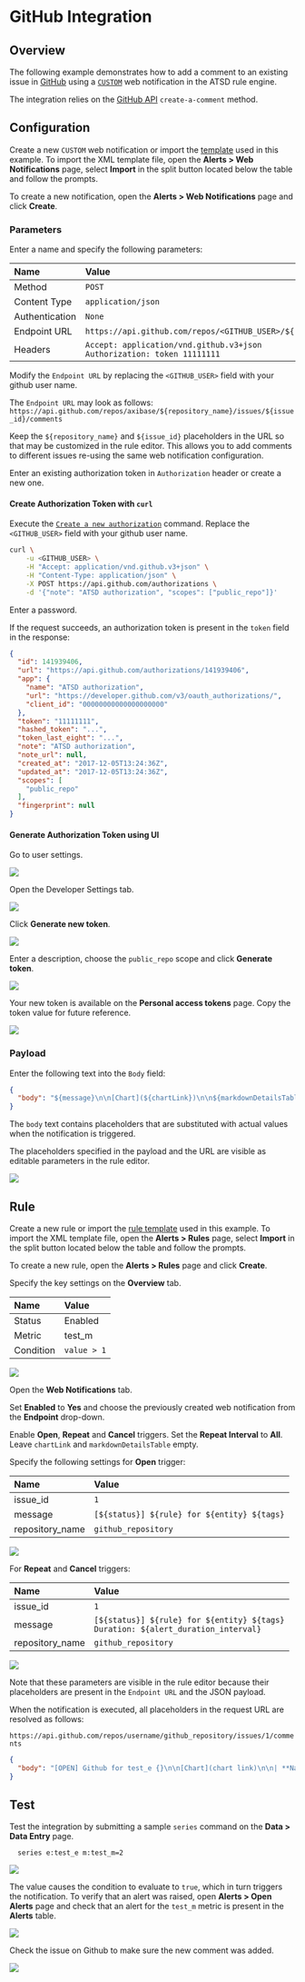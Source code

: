 # GitHub Integration

## Overview

The following example demonstrates how to add a comment to an existing issue in [GitHub](https://github.com/) using a [`CUSTOM`](custom.md) web notification in the ATSD rule engine.

The integration relies on the [GitHub API](https://developer.github.com/v3/issues/comments/#create-a-comment) `create-a-comment` method.

## Configuration

Create a new `CUSTOM` web notification or import the [template](./resources/custom-github-notification.xml) used in this example. To import the XML template file, open the **Alerts > Web Notifications** page, select **Import** in the split button located below the table and follow the prompts.

To create a new notification, open the **Alerts > Web Notifications** page and click **Create**.

### Parameters

Enter a name and specify the following parameters:

| **Name** | **Value** |
| :--- | :--- |
| Method | `POST` |
| Content Type | `application/json` |
| Authentication | `None` |
| Endpoint URL | `https://api.github.com/repos/<GITHUB_USER>/${repository_name}/issues/${issue_id}/comments` |
| Headers | `Accept: application/vnd.github.v3+json`<br>`Authorization: token 11111111` |

Modify the `Endpoint URL` by replacing the `<GITHUB_USER>` field with your github user name.

The `Endpoint URL` may look as follows: `https://api.github.com/repos/axibase/${repository_name}/issues/${issue_id}/comments`

Keep the `${repository_name}` and `${issue_id}` placeholders in the URL so that may be customized in the rule editor. This  allows you to add comments to different issues re-using the same web notification configuration.

Enter an existing authorization token in `Authorization` header or create a new one.

#### Create Authorization Token with `curl`

Execute the [`Create a new authorization`](https://developer.github.com/v3/oauth_authorizations/#create-a-new-authorization) command. Replace the `<GITHUB_USER>` field with your github user name.

```bash
curl \
    -u <GITHUB_USER> \
    -H "Accept: application/vnd.github.v3+json" \
    -H "Content-Type: application/json" \
    -X POST https://api.github.com/authorizations \
    -d '{"note": "ATSD authorization", "scopes": ["public_repo"]}'
```

Enter a password.

If the request succeeds, an authorization token is present in the `token` field in the response:

```json
{
  "id": 141939406,
  "url": "https://api.github.com/authorizations/141939406",
  "app": {
    "name": "ATSD authorization",
    "url": "https://developer.github.com/v3/oauth_authorizations/",
    "client_id": "00000000000000000000"
  },
  "token": "11111111",
  "hashed_token": "...",
  "token_last_eight": "...",
  "note": "ATSD authorization",
  "note_url": null,
  "created_at": "2017-12-05T13:24:36Z",
  "updated_at": "2017-12-05T13:24:36Z",
  "scopes": [
    "public_repo"
  ],
  "fingerprint": null
}
```

#### Generate Authorization Token using UI

Go to user settings.

![](./images/github_ui_token_1.png)

Open the Developer Settings tab.

![](./images/github_ui_token_2.png)

Click **Generate new token**.

![](./images/github_ui_token_3.png)

Enter a description, choose the `public_repo` scope and click **Generate token**.

![](./images/github_ui_token_4.png)

Your new token is available on the **Personal access tokens** page. Copy the token value for future reference.

![](./images/github_ui_token_5.png)

### Payload

Enter the following text into the `Body` field:

```json
{
  "body": "${message}\n\n[Chart](${chartLink})\n\n${markdownDetailsTable}"
}
```

The `body` text contains placeholders that are substituted with actual values when the notification is triggered.

The placeholders specified in the payload and the URL are visible as editable parameters in the rule editor.

![](./images/github_endpoint.png)

## Rule

Create a new rule or import the [rule template](./resources/custom-github-rule.xml) used in this example. To import the XML template file, open the **Alerts > Rules** page, select **Import** in the split button located below the table and follow the prompts.

To create a new rule, open the **Alerts > Rules** page and click **Create**.

Specify the key settings on the **Overview** tab.

| **Name** | **Value** |
| :-------- | :---- |
| Status | Enabled |
| Metric | test_m |
| Condition | `value > 1` |

![](./images/rule_overview.png)

Open the **Web Notifications** tab.

Set **Enabled** to **Yes** and choose the previously created web notification from the **Endpoint** drop-down.

Enable **Open**, **Repeat** and **Cancel** triggers. Set the **Repeat Interval** to **All**. Leave `chartLink` and `markdownDetailsTable` empty.

Specify the following settings for **Open** trigger:

| **Name** | **Value** |
| :-------- | :---- |
| issue_id | `1` |
| message | `[${status}] ${rule} for ${entity} ${tags}` |
| repository_name | `github_repository` |

![](./images/github_rule_notification_open.png)

For **Repeat** and **Cancel** triggers:

| **Name** | **Value** |
| :-------- | :---- |
| issue_id | `1` |
| message | `[${status}] ${rule} for ${entity} ${tags}`<br>`Duration: ${alert_duration_interval}` |
| repository_name | `github_repository` |

![](./images/github_rule_notification_repeat_close.png)

Note that these parameters are visible in the rule editor because their placeholders are present in the `Endpoint URL` and the JSON payload.

When the notification is executed, all placeholders in the request URL are resolved as follows:

`https://api.github.com/repos/username/github_repository/issues/1/comments`

```json
{
  "body": "[OPEN] Github for test_e {}\n\n[Chart](chart link)\n\n| **Name** | **Value**|..."
}
```

## Test

Test the integration by submitting a sample `series` command on the **Data > Data Entry** page.

```ls
  series e:test_e m:test_m=2
```

![](./images/rule_test_commands.png)

The value causes the condition to evaluate to `true`, which in turn triggers the notification.
To verify that an alert was raised, open **Alerts > Open Alerts** page and check that an alert for the `test_m` metric is present in the **Alerts** table.

![](./images/github_alert_open.png)

Check the issue on Github to make sure the new comment was added.

![](./images/github_test.png)
